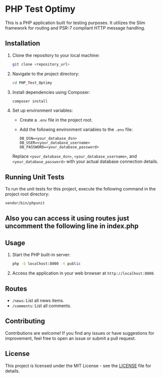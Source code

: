 # PHP Test Optimy

This is a PHP application built for testing purposes. It utilizes the Slim framework for routing and PSR-7 compliant HTTP message handling.

## Installation

1. Clone the repository to your local machine:

   ```bash
   git clone <repository_url>
   ```

2. Navigate to the project directory:

   ```bash
   cd PHP_Test_Optimy
   ```

3. Install dependencies using Composer:

   ```bash
   composer install
   ```

4. Set up environment variables:

   - Create a `.env` file in the project root.
   - Add the following environment variables to the `.env` file:

     ```plaintext
     DB_DSN=<your_database_dsn>
     DB_USER=<your_database_username>
     DB_PASSWORD=<your_database_password>
     ```

   Replace `<your_database_dsn>`, `<your_database_username>`, and `<your_database_password>` with your actual database connection details.

## Running Unit Tests

To run the unit tests for this project, execute the following command in the project root directory:

```bash
vendor/bin/phpunit
```

## Also you can access it using routes just uncomment the following line in index.php

## Usage

1. Start the PHP built-in server:

   ```bash
   php -S localhost:8000 -t public
   ```

2. Access the application in your web browser at `http://localhost:8000`.

## Routes

- `/news`: List all news items.
- `/comments`: List all comments.

## Contributing

Contributions are welcome! If you find any issues or have suggestions for improvement, feel free to open an issue or submit a pull request.

## License

This project is licensed under the MIT License - see the [LICENSE](LICENSE) file for details.
